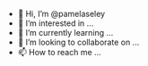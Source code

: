 - 👋 Hi, I’m @pamelaseley
- 👀 I’m interested in ...
- 🌱 I’m currently learning ...
- 💞️ I’m looking to collaborate on ...
- 📫 How to reach me ...

<!---
pamelaseley/pamelaseley is a ✨ special ✨ repository because its `README.md` (this file) appears on your GitHub profile.
You can click the Preview link to take a look at your changes.
--->

